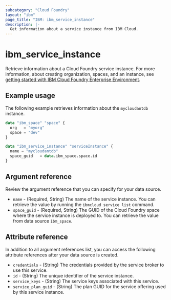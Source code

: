 ```yaml
---
subcategory: "Cloud Foundry"
layout: "ibm"
page_title: "IBM: ibm_service_instance"
description: |-
  Get information about a service instance from IBM Cloud.
---
```


# ibm_service_instance

Retrieve information about a Cloud Foundry service instance. For more information, about creating organization, spaces, and an instance, see [getting started with IBM Cloud Foundry Enterprise Environment](https://cloud.ibm.com/docs/cloud-foundry?topic=cloud-foundry-getting-started).


## Example usage
The following example retrieves information about the `mycloudantdb` instance. 


```terraform
data "ibm_space" "space" {
  org   = "myorg"
  space = "dev"
}

data "ibm_service_instance" "serviceInstance" {
  name = "mycloudantdb"
  space_guid   = data.ibm_space.space.id
}
```

## Argument reference
Review the argument reference that you can specify for your data source. 

- `name` - (Required, String) The name of the service instance. You can retrieve the value by running the `ibmcloud service list` command.
- `space_guid` - (Required, String) The GUID of the Cloud Foundry space where the service instance is deployed to. You can retrieve the value from data source `ibm_space`.


## Attribute reference
In addition to all argument references list, you can access the following attribute references after your data source is created.

- `credentials` - (String) The credentials provided by the service broker to use this service.
- `id` - (String) The unique identifier of the service instance.
- `service_keys` - (String) The service keys associated with this service.
- `service_plan_guid` - (String) The plan GUID for the service offering used by this service instance.


